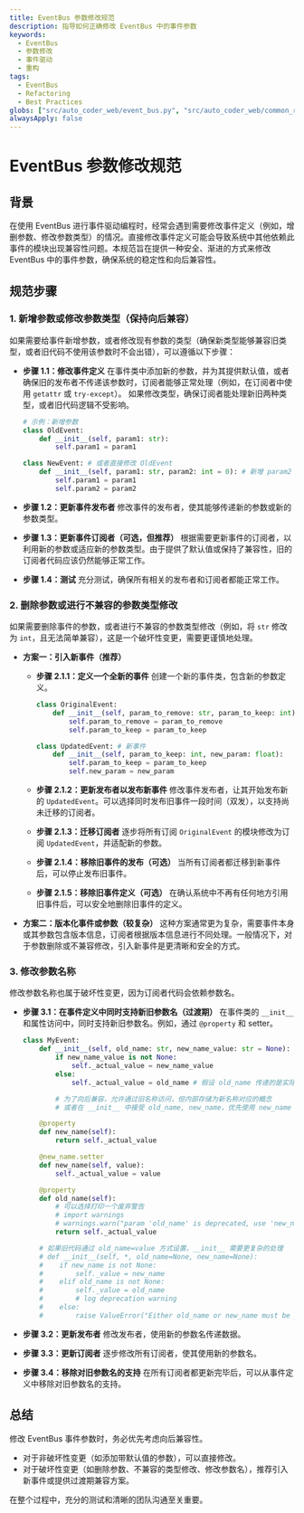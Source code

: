 ```yaml
---
title: EventBus 参数修改规范
description: 指导如何正确修改 EventBus 中的事件参数
keywords:
  - EventBus
  - 参数修改
  - 事件驱动
  - 重构
tags:
  - EventBus
  - Refactoring
  - Best Practices
globs: ["src/auto_coder_web/event_bus.py", "src/auto_coder_web/common_router/**/*.py", "src/auto_coder_web/routers/**/*.py", "src/auto_coder_web/services/**/*.py"]
alwaysApply: false
---
```


# EventBus 参数修改规范

## 背景

在使用 EventBus 进行事件驱动编程时，经常会遇到需要修改事件定义（例如，增删参数、修改参数类型）的情况。直接修改事件定义可能会导致系统中其他依赖此事件的模块出现兼容性问题。本规范旨在提供一种安全、渐进的方式来修改 EventBus 中的事件参数，确保系统的稳定性和向后兼容性。

## 规范步骤

### 1. 新增参数或修改参数类型（保持向后兼容）

如果需要给事件新增参数，或者修改现有参数的类型（确保新类型能够兼容旧类型，或者旧代码不使用该参数时不会出错），可以遵循以下步骤：

*   **步骤 1.1：修改事件定义**
    在事件类中添加新的参数，并为其提供默认值，或者确保旧的发布者不传递该参数时，订阅者能够正常处理（例如，在订阅者中使用 `getattr` 或 `try-except`）。
    如果修改类型，确保订阅者能处理新旧两种类型，或者旧代码逻辑不受影响。

    ```python
    # 示例：新增参数
    class OldEvent:
        def __init__(self, param1: str):
            self.param1 = param1

    class NewEvent: # 或者直接修改 OldEvent
        def __init__(self, param1: str, param2: int = 0): # 新增 param2 并提供默认值
            self.param1 = param1
            self.param2 = param2
    ```

*   **步骤 1.2：更新事件发布者**
    修改事件的发布者，使其能够传递新的参数或新的参数类型。

*   **步骤 1.3：更新事件订阅者（可选，但推荐）**
    根据需要更新事件的订阅者，以利用新的参数或适应新的参数类型。由于提供了默认值或保持了兼容性，旧的订阅者代码应该仍然能够正常工作。

*   **步骤 1.4：测试**
    充分测试，确保所有相关的发布者和订阅者都能正常工作。

### 2. 删除参数或进行不兼容的参数类型修改

如果需要删除事件的参数，或者进行不兼容的参数类型修改（例如，将 `str` 修改为 `int`，且无法简单兼容），这是一个破坏性变更，需要更谨慎地处理。

*   **方案一：引入新事件（推荐）**

    *   **步骤 2.1.1：定义一个全新的事件**
        创建一个新的事件类，包含新的参数定义。
        ```python
        class OriginalEvent:
            def __init__(self, param_to_remove: str, param_to_keep: int):
                self.param_to_remove = param_to_remove
                self.param_to_keep = param_to_keep

        class UpdatedEvent: # 新事件
            def __init__(self, param_to_keep: int, new_param: float):
                self.param_to_keep = param_to_keep
                self.new_param = new_param
        ```

    *   **步骤 2.1.2：更新发布者以发布新事件**
        修改事件发布者，让其开始发布新的 `UpdatedEvent`。可以选择同时发布旧事件一段时间（双发），以支持尚未迁移的订阅者。

    *   **步骤 2.1.3：迁移订阅者**
        逐步将所有订阅 `OriginalEvent` 的模块修改为订阅 `UpdatedEvent`，并适配新的参数。

    *   **步骤 2.1.4：移除旧事件的发布（可选）**
        当所有订阅者都迁移到新事件后，可以停止发布旧事件。

    *   **步骤 2.1.5：移除旧事件定义（可选）**
        在确认系统中不再有任何地方引用旧事件后，可以安全地删除旧事件的定义。

*   **方案二：版本化事件或参数（较复杂）**
    这种方案通常更为复杂，需要事件本身或其参数包含版本信息，订阅者根据版本信息进行不同处理。一般情况下，对于参数删除或不兼容修改，引入新事件是更清晰和安全的方式。

### 3. 修改参数名称

修改参数名称也属于破坏性变更，因为订阅者代码会依赖参数名。

*   **步骤 3.1：在事件定义中同时支持新旧参数名（过渡期）**
    在事件类的 `__init__` 和属性访问中，同时支持新旧参数名。例如，通过 `@property` 和 setter。

    ```python
    class MyEvent:
        def __init__(self, old_name: str, new_name_value: str = None):
            if new_name_value is not None:
                self._actual_value = new_name_value
            else:
                self._actual_value = old_name # 假设 old_name 传递的是实际值

            # 为了向后兼容，允许通过旧名称访问，但内部存储为新名称对应的概念
            # 或者在 __init__ 中接受 old_name, new_name，优先使用 new_name

        @property
        def new_name(self):
            return self._actual_value

        @new_name.setter
        def new_name(self, value):
            self._actual_value = value

        @property
        def old_name(self):
            # 可以选择打印一个废弃警告
            # import warnings
            # warnings.warn("param 'old_name' is deprecated, use 'new_name' instead.", DeprecationWarning)
            return self._actual_value

        # 如果旧代码通过 old_name=value 方式设置，__init__ 需要更复杂的处理
        # def __init__(self, *, old_name=None, new_name=None):
        #    if new_name is not None:
        #        self._value = new_name
        #    elif old_name is not None:
        #        self._value = old_name
        #        # log deprecation warning
        #    else:
        #        raise ValueError("Either old_name or new_name must be provided")
    ```

*   **步骤 3.2：更新发布者**
    修改发布者，使用新的参数名传递数据。

*   **步骤 3.3：更新订阅者**
    逐步修改所有订阅者，使其使用新的参数名。

*   **步骤 3.4：移除对旧参数名的支持**
    在所有订阅者都更新完毕后，可以从事件定义中移除对旧参数名的支持。

## 总结

修改 EventBus 事件参数时，务必优先考虑向后兼容性。
- 对于非破坏性变更（如添加带默认值的参数），可以直接修改。
- 对于破坏性变更（如删除参数、不兼容的类型修改、修改参数名），推荐引入新事件或提供过渡期兼容方案。

在整个过程中，充分的测试和清晰的团队沟通至关重要。
